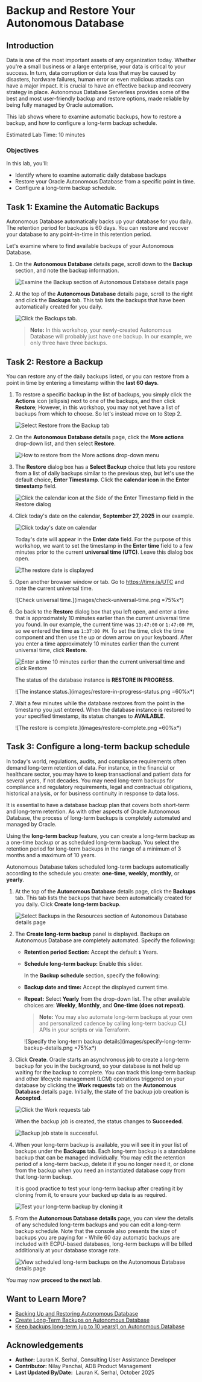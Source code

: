 ﻿# Backup and Restore Your Autonomous Database

## Introduction

Data is one of the most important assets of any organization today. Whether you're a small business or a large enterprise, your data is critical to your success. In turn, data corruption or data loss that may be caused by disasters, hardware failures, human error or even malicious attacks can have a major impact. It is crucial to have an effective backup and recovery strategy in place. Autonomous Database Serverless provides some of the best and most user-friendly backup and restore options, made reliable by being fully managed by Oracle automation.

This lab shows where to examine automatic backups, how to restore a backup, and how to configure a long-term backup schedule.

Estimated Lab Time: 10 minutes

### Objectives

In this lab, you'll:

- Identify where to examine automatic daily database backups
- Restore your Oracle Autonomous Database from a specific point in time.
- Configure a long-term backup schedule.

## Task 1: Examine the Automatic Backups

Autonomous Database automatically backs up your database for you daily. The retention period for backups is 60 days. You can restore and recover your database to any point-in-time in this retention period.

Let's examine where to find available backups of your Autonomous Database.

1. On the **Autonomous Database** details page, scroll down to the **Backup** section, and note the backup information.

    ![Examine the Backup section of Autonomous Database details page](images/examine-backup-section-details-page.png " ")

2. At the top of the **Autonomous Database** details page, scroll to the right and click the **Backups** tab. This tab lists the backups that have been automatically created for you daily.

    ![Click the Backups tab.](images/click-backups-tab.png " ")

    > **Note:** In this workshop, your newly-created Autonomous Database will probably just have one backup. In our example, we only three have three backups. 

## Task 2: Restore a Backup

You can restore any of the daily backups listed, or you can restore from a point in time by entering a timestamp within the **last 60 days**.

1. To restore a specific backup in the list of backups, you simply click the **Actions** icon (ellipsis) next to one of the backups, and then click **Restore**; However, in this workshop, you may not yet have a list of backups from which to choose. So let's instead move on to Step 2.

    ![Select Restore from the Backup tab](images/how-to-restore-backup.png)

2. On the **Autonomous Database details** page, click the **More actions** drop-down list, and then select **Restore**.

    ![How to restore from the More actions drop-down menu](images/how-to-restore-backup-more-actions.png)

3. The **Restore** dialog box has a **Select Backup** choice that lets you restore from a list of daily backups similar to the previous step, but let's use the default choice, **Enter Timestamp**. Click the **calendar icon** in the **Enter timestamp** field.

    ![Click the calendar icon at the Side of the Enter Timestamp field in the Restore dialog](images/click-calendar-icon-to-enter-timestamp.png)

4. Click today's date on the calendar, **September 27, 2025** in our example. 

    ![Click today's date on calendar](images/click-todays-date-on-calendar.png)

    Today's date will appear in the **Enter date** field. For the purpose of this workshop, we want to set the timestamp in the **Enter time** field to a few minutes prior to the current **universal time (UTC)**. Leave this dialog box open.

    ![The restore date is displayed](images/restore-date.png)

5. Open another browser window or tab. Go to https://time.is/UTC and note the current universal time.

     ![Check universal time.](images/check-universal-time.png =75%x*)

6. Go back to the **Restore** dialog box that you left open, and enter a time that is approximately 10 minutes earlier than the current universal time you found. In our example, the current time was `13:47:00` or `1:47:00 PM`, so we entered the time as `1:37:00 PM`. To set the time, click the time component and then use the up or down arrow on your keyboard. After you enter a time approximately 10 minutes earlier than the current universal time, click **Restore**.

    ![Enter a time 10 minutes earlier than the current universal time and click Restore](images/enter-time-10-minutes-earlier-than-UTC.png)

    The status of the database instance is **RESTORE IN PROGRESS**.

    ![The instance status.](images/restore-in-progress-status.png =60%x*)

6. Wait a few minutes while the database restores from the point in the timestamp you just entered. When the database instance is restored to your specified timestamp, its status changes to **AVAILABLE**.

    ![The restore is complete.](images/restore-complete.png =60%x*)

## Task 3: Configure a long-term backup schedule

In today's world, regulations, audits, and compliance requirements often demand long-term retention of data. For instance, in the financial or healthcare sector, you may have to keep transactional and patient data for several years, if not decades. You may need long-term backups for compliance and regulatory requirements, legal and contractual obligations, historical analysis, or for business continuity in response to data loss.

It is essential to have a database backup plan that covers both short-term and long-term retention. As with other aspects of Oracle Autonomous Database, the process of long-term backups is completely automated and managed by Oracle.

Using the **long-term backup** feature, you can create a long-term backup as a one-time backup or as scheduled long-term backup. You select the retention period for long-term backups in the range of a minimum of 3 months and a maximum of 10 years.

Autonomous Database takes scheduled long-term backups automatically according to the schedule you create: **one-time**, **weekly**, **monthly**, or **yearly**.

1. At the top of the **Autonomous Database** details page, click the **Backups** tab. This tab lists the backups that have been automatically created for you daily. Click **Create long-term backup**.

    ![Select Backups in the Resources section of Autonomous Database details page](images/click-create-long-term-backup.png)

2. The **Create long-term backup** panel is displayed. Backups on Autonomous Database are completely automated. Specify the following:
    * **Retention period Section:** Accept the default **`1`** Years.
    * **Schedule long-term backup:** Enable this slider.

        In the **Backup schedule** section, specify the following:

    * **Backup date and time:** Accept the displayed current time.
    * **Repeat:** Select **Yearly** from the drop-down list. The other available choices are: **Weekly**, **Monthly**, and **One-time (does not repeat)**.

        >**Note:** You may also automate long-term backups at your own and personalized cadence by calling long-term backup CLI APIs in your scripts or via Terraform.

        ![Specify the long-term backup details](images/specify-long-term-backup-details.png =75%x*)

3. Click **Create**. Oracle starts an asynchronous job to create a long-term backup for you in the background, so your database is not held up waiting for the backup to complete. You can track this long-term backup and other lifecycle management (LCM) operations triggered on your database by clicking the **Work requests** tab on the **Autonomous Database** details page. Initially, the state of the backup job creation is **Accepted**.

    ![Click the Work requests tab](images/click-work-requests.png " ")

    When the backup job is created, the status changes to **Succeeded**.

    ![Backup job state is successful.](images/backup-job-successful.png " ")

4. When your long-term backup is available, you will see it in your list of backups under the **Backups** tab. Each long-term backup is a standalone backup that can be managed individually. You may edit the retention period of a long-term backup, delete it if you no longer need it, or clone from the backup when you need an instantiated database copy from that long-term backup.

    It is good practice to test your long-term backup after creating it by cloning from it, to ensure your backed up data is as required.

    ![Test your long-term backup by cloning it](images/test-long-term-backup-by-cloning-it.png)

5. From the **Autonomous Database details** page, you can view the details of any scheduled long-term backups and you can edit a long-term backup schedule. Note that the console also presents the size of backups you are paying for - While 60 day automatic backups are included with ECPU-based databases, long-term backups will be billed additionally at your database storage rate.

    ![View scheduled long-term backups on the Autonomous Database details page](images/view-scheduled-long-term-backups.png)

You may now **proceed to the next lab**.

## Want to Learn More?

- [Backing Up and Restoring Autonomous Database](https://docs.oracle.com/en/cloud/paas/autonomous-database/adbsa/backup-restore.html#GUID-9035DFB8-4702-4CEB-8281-C2A303820809)
- [Create Long-Term Backups on Autonomous Database](https://docs.oracle.com/en/cloud/paas/autonomous-database/adbsa/backup-long-term.html)
- [Keep backups long-term (up to 10 years!) on Autonomous Database](https://blogs.oracle.com/datawarehousing/post/long-term-backups-autonomous-database)

## Acknowledgements

- **Author:** Lauran K. Serhal, Consulting User Assistance Developer
- **Contributor:** Nilay Panchal, ADB Product Management
- **Last Updated By/Date:**  Lauran K. Serhal, October 2025
